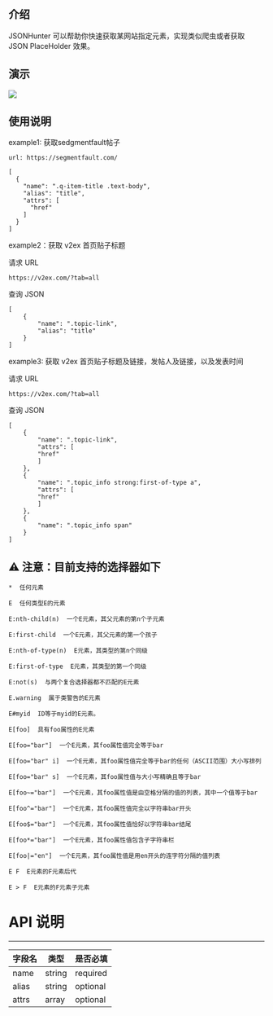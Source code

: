 ## 介绍

JSONHunter 可以帮助你快速获取某网站指定元素，实现类似爬虫或者获取 JSON PlaceHolder 效果。

## 演示

![](assets/demo.gif)

## 使用说明

example1: 获取sedgmentfault帖子

```
url: https://segmentfault.com/

[
  {
    "name": ".q-item-title .text-body",
    "alias": "title",
    "attrs": [
      "href"
    ]
  }
]

```

example2：获取 v2ex 首页贴子标题

请求 URL

```
https://v2ex.com/?tab=all
```

查询 JSON

```
[
    {
        "name": ".topic-link",
        "alias": "title"
    }
]
```

example3: 获取 v2ex 首页贴子标题及链接，发帖人及链接，以及发表时间

请求 URL

```
https://v2ex.com/?tab=all
```

查询 JSON

```
[
    {
        "name": ".topic-link",
        "attrs": [
        "href"
        ]
    },
    {
        "name": ".topic_info strong:first-of-type a",
        "attrs": [
        "href"
        ]
    },
    {
        "name": ".topic_info span"
    }
]
```

## ⚠️ 注意：目前支持的选择器如下

```
*  任何元素

E  任何类型E的元素

E:nth-child(n)  一个E元素，其父元素的第n个子元素

E:first-child  一个E元素，其父元素的第一个孩子

E:nth-of-type(n)  E元素，其类型的第n个同级

E:first-of-type  E元素，其类型的第一个同级

E:not(s)  与两个复合选择器都不匹配的E元素

E.warning  属于类警告的E元素

E#myid  ID等于myid的E元素。

E[foo]  具有foo属性的E元素

E[foo="bar"]  一个E元素，其foo属性值完全等于bar

E[foo="bar" i]  一个E元素，其foo属性值完全等于bar的任何（ASCII范围）大小写排列

E[foo="bar" s]  一个E元素，其foo属性值与大小写精确且等于bar

E[foo~="bar"]  一个E元素，其foo属性值是由空格分隔的值的列表，其中一个值等于bar

E[foo^="bar"]  一个E元素，其foo属性值完全以字符串bar开头

E[foo$="bar"]  一个E元素，其foo属性值恰好以字符串bar结尾

E[foo*="bar"]  一个E元素，其foo属性值包含子字符串栏

E[foo|="en"]  一个E元素，其foo属性值是用en开头的连字符分隔的值列表

E F  E元素的F元素后代

E > F  E元素的F元素子元素
```

# API 说明

---

| 字段名 | 类型   | 是否必填 |
| ------ | ------ | -------- |
| name   | string | required |
| alias  | string | optional |
| attrs  | array  | optional |
